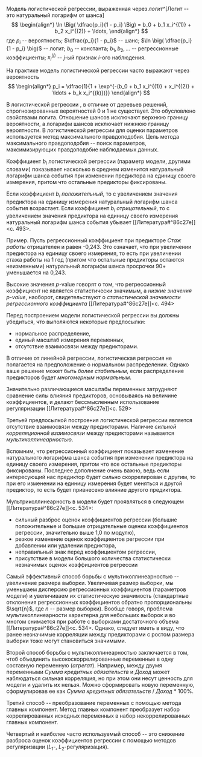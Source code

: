 Модель логистической регрессии, выраженная через _логит_^[Логит -- это натуральный логарифм от шанса]
$$
\begin{align*}
\ln \Big( \dfrac{p_i}{1 - p_i} \Big) = b_0 + b_1 x_i^{(1)} + b_2 x_i^{(2)} + \ldots,
\end{align*}
$$
где $p_i$ -- вероятность; $\dfrac{p_i}{1 - p_i}$ -- шанс; $\ln \big( \dfrac{p_i}{1 - p_i} \big)$ -- логит; $b_0$ -- константа; $b_1, b_2, \ldots$ -- регрессионные коэффициенты; $x_i^{(j)}$ -- $j$-ый признак $i$-ого наблюдения.

На практике модель логистической регрессии часто выражают через вероятность
$$
\begin{align*}
p_i = \dfrac{1}{1 + \exp^{-(b_0 + b_1 x_i^{(1)} + x_i^{(2)} + \ldots + b_k x_i^{(k)})}}
\end{align*}
$$

В логистической регрессии , в отличие от деревьев решений, спрогнозированных вероятностей 0 и 1 не существует. Это обусловлено свойствами логита. Отношение шансов исключают верхнюю границу вероятности, а логарифм шансов исключает нижнюю границу вероятности. В логистической регрессии для оценки параметров используется метод максимального правдоподобия. Цель метода максимального правдоподобия -- поиск параметров, максимизирующих правдоподобие наблюдаемых данных.

Коэффициент $b_i$ логистической регрессии (параметр модели, другими словами) показывает насколько в среднем изменится натуральный логарифм шанса события при изменении предиктора на единицу своего измерения, притом что остальные предикторы фиксированы.

Если коэффициент $b_i$ _положительный_, то с увеличением значения предиктора на единицу измерения натуральный логарифм шанса события возрастает. Если коэффициент $b_i$ _отрицательный_, то с увеличением значения предиктора на единицу своего измерения натуральный логарифм шанса события убывает [[Литература#^86c27e]]<c. 493>.

Пример. Пусть регрессионный коэффициент при предикторе _Стаж работы_ отрицателен и равен -0,243. Это означает, что при увеличении предиктора на единицу своего измерения, то есть при увеличении стажа работы на 1 год (притом что остальные предикторы остаются неизменными) натуральный логарифм шанса просрочки 90+ уменьшается на 0,243.

Высокие значения $p$-value говорят о том, что регрессионный коэффициент не является статистически значимым, а _низкие значения $p$-value_, наоборот, свидетельствуют о _статистической значимости регрессионного коэффициента_ [[Литература#^86c27e]]<c. 494>

Перед построением модели логистической регрессии вы должны убедиться, что выполяются некоторые предпосылки:
- нормальное распределение,
- единый масштаб измерения переменных,
- отсутствие взаимосвязи между предикторами.

В отличие от линейной регрессии, логистическая регрессия не полагается на предположение о нормальном распределении. Однако ваше решение может быть _более стабильным_, если распределение предикторов будет _многомерным нормальным_.

Значительно различающиеся масштабы переменных затрудняют сравнение силы влияния предикторов, основываясь на величине коэффициентов, и делают бессмысленным использование регуляризации [[Литература#^86c27e]]<c. 529>

Третьей предпосылкой построения логистической регрессии является отсутствие взаимосвязи между предикторами. Наличие _сильной корреляционной взаимосвязи_ между предикторами называется _мультиколлинеарностью_.

Вспомним, что регрессионный коэффициент показывает изменение натурального логарифма шанса события при изменении предиктора на единицу своего измерения, притом что все остальные предикторы фиксированы. Последнее дополнение очень важно, ведь если интересующий нас предиктор будет сильно скоррелирован с другим, то при его изменении на единицу измерения будет меняться и другой предиктор, то есть будет привнесено влияние другого предиктора.

Мультриколлинеарность в модели будет проявляться в следующем [[Литература#^86c27e]]<c. 534>:
- сильный разброс оценок коэффициентов регрессии (большие положительные и большие отрицательные оценки коэффициентов регрессии, значительно выше 1,0 по модулю),
- резкое изменение оценок коэффициентов регрессии при добавлении или удалении предиктора,
- неправильный знак перед коэффициентом регрессии,
- присутствие в модели большого количества статистически незначимых оценок коэффициентов регрессии

Самый эффективный способ борьбы с мультиколлинеарностью --увеличение размера выборки. Увеличивая размер выборки, мы уменьшаем дисперсию регрессионных коэффициентов (параметров модели) и увеличиваем их статистическую значимость (стандартные отклонения регрессионных коэффициентов обратно пропорциональны $\sqrt{n}$, где $n$ -- размер выборки). Вообще говоря, проблема мультиколлинеарности характерна для небольших выборок и во многом снимается при работе с выборками достаточного объема [[Литература#^86c27e]]<c. 534>. Однако, следует иметь в виду, что ранее незначимые корреляции между предикторами с ростом размера выборки тоже могут становиться значимыми.

Второй способ борьбы с мультиколлинеарностью заключается в том, чтоб объединить высокоскоррелированные переменные в одну составную переменную (_агрегат_). Например, между двумя переменными _Сумма кредитных обязательств_ и _Доход_ может наблюдаться сильная корреляция, но при этом они несут ценность для модели и удалить их нельзя. Можно сформировать новую переменную, сформулировав ее как _Сумма кредитных обязательств_ / _Доход_ * 100%. 

Третий способ -- преобразование переменных с помощью метода главных компонент. Метод главных компонент преобразует набор коррелированных исходных переменных в набор некоррелированных главных компонент.

Четвертый и наиболее часто используемый способ -- это снижение разброса оценок коэффициентов регрессии с помощью методов регуляризации ($L_1$-, $L_2$-регуляризация).
